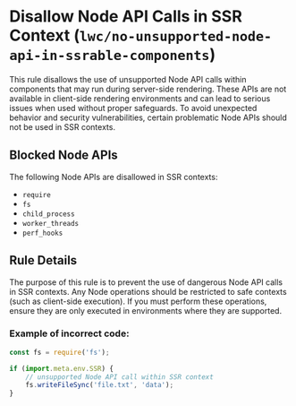 # Disallow Node API Calls in SSR Context (`lwc/no-unsupported-node-api-in-ssrable-components`)

This rule disallows the use of unsupported Node API calls within components that may run during server-side rendering. These APIs are not available in client-side rendering environments and can lead to serious issues when used without proper safeguards. To avoid unexpected behavior and security vulnerabilities, certain problematic Node APIs should not be used in SSR contexts.

## Blocked Node APIs

The following Node APIs are disallowed in SSR contexts:

-   `require`
-   `fs`
-   `child_process`
-   `worker_threads`
-   `perf_hooks`

## Rule Details

The purpose of this rule is to prevent the use of dangerous Node API calls in SSR contexts. Any Node operations should be restricted to safe contexts (such as client-side execution). If you must perform these operations, ensure they are only executed in environments where they are supported.

### Example of **incorrect** code:

```js
const fs = require('fs');

if (import.meta.env.SSR) {
    // unsupported Node API call within SSR context
    fs.writeFileSync('file.txt', 'data');
}
```
